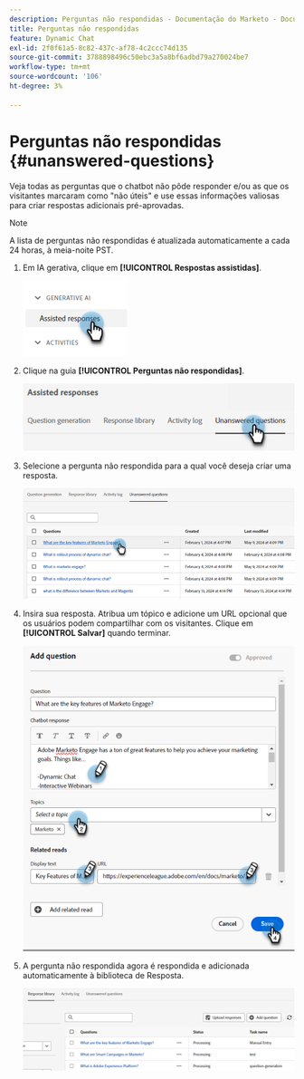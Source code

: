 ```yaml
---
description: Perguntas não respondidas - Documentação do Marketo - Documentação do produto
title: Perguntas não respondidas
feature: Dynamic Chat
exl-id: 2f0f61a5-8c82-437c-af78-4c2ccc74d135
source-git-commit: 3788898496c50ebc3a5a8bf6adbd79a270024be7
workflow-type: tm+mt
source-wordcount: '106'
ht-degree: 3%

---
```


# Perguntas não respondidas {#unanswered-questions}

Veja todas as perguntas que o chatbot não pôde responder e/ou as que os visitantes marcaram como &quot;não úteis&quot; e use essas informações valiosas para criar respostas adicionais pré-aprovadas.

>[!NOTE]
>
>A lista de perguntas não respondidas é atualizada automaticamente a cada 24 horas, à meia-noite PST.

1. Em IA gerativa, clique em **[!UICONTROL Respostas assistidas]**.

   ![](assets/unanswered-questions-1.png)

1. Clique na guia **[!UICONTROL Perguntas não respondidas]**.

   ![](assets/unanswered-questions-2.png)

1. Selecione a pergunta não respondida para a qual você deseja criar uma resposta.

   ![](assets/unanswered-questions-3.png)

1. Insira sua resposta. Atribua um tópico e adicione um URL opcional que os usuários podem compartilhar com os visitantes. Clique em **[!UICONTROL Salvar]** quando terminar.

   ![](assets/unanswered-questions-4.png)

1. A pergunta não respondida agora é respondida e adicionada automaticamente à biblioteca de Resposta.

   ![](assets/unanswered-questions-5.png)
